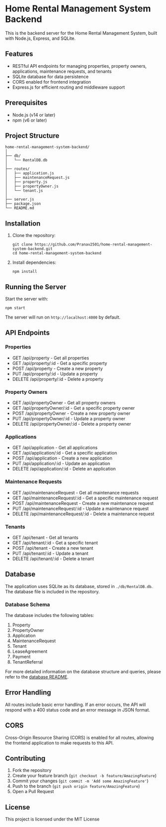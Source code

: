 # Home Rental Management System Backend

This is the backend server for the Home Rental Management System, built with Node.js, Express, and SQLite.

## Features

- RESTful API endpoints for managing properties, property owners, applications, maintenance requests, and tenants
- SQLite database for data persistence
- CORS enabled for frontend integration
- Express.js for efficient routing and middleware support

## Prerequisites

- Node.js (v14 or later)
- npm (v6 or later)

## Project Structure

```
home-rental-management-system-backend/
│
├── db/
│   └── RentalDB.db
│
├── routes/
│   ├── application.js
│   ├── maintenanceRequest.js
│   ├── property.js
│   ├── propertyOwner.js
│   └── tenant.js
│
├── server.js
├── package.json
└── README.md
```

## Installation

1. Clone the repository:
   ```
   git clone https://github.com/Pranav2501/home-rental-management-system-backend.git
   cd home-rental-management-system-backend
   ```

2. Install dependencies:
   ```
   npm install
   ```

## Running the Server

Start the server with:

```
npm start
```

The server will run on `http://localhost:4000` by default.

## API Endpoints

### Properties

- GET /api/property - Get all properties
- GET /api/property/:id - Get a specific property
- POST /api/property - Create a new property
- PUT /api/property/:id - Update a property
- DELETE /api/property/:id - Delete a property

### Property Owners

- GET /api/propertyOwner - Get all property owners
- GET /api/propertyOwner/:id - Get a specific property owner
- POST /api/propertyOwner - Create a new property owner
- PUT /api/propertyOwner/:id - Update a property owner
- DELETE /api/propertyOwner/:id - Delete a property owner

### Applications

- GET /api/application - Get all applications
- GET /api/application/:id - Get a specific application
- POST /api/application - Create a new application
- PUT /api/application/:id - Update an application
- DELETE /api/application/:id - Delete an application

### Maintenance Requests

- GET /api/maintenanceRequest - Get all maintenance requests
- GET /api/maintenanceRequest/:id - Get a specific maintenance request
- POST /api/maintenanceRequest - Create a new maintenance request
- PUT /api/maintenanceRequest/:id - Update a maintenance request
- DELETE /api/maintenanceRequest/:id - Delete a maintenance request

### Tenants

- GET /api/tenant - Get all tenants
- GET /api/tenant/:id - Get a specific tenant
- POST /api/tenant - Create a new tenant
- PUT /api/tenant/:id - Update a tenant
- DELETE /api/tenant/:id - Delete a tenant

## Database

The application uses SQLite as its database, stored in `./db/RentalDB.db`. The database file is included in the repository.

### Database Schema

The database includes the following tables:

1. Property
2. PropertyOwner
3. Application
4. MaintenanceRequest
5. Tenant
6. LeaseAgreement
7. Payment
8. TenantReferral


For more detailed information on the database structure and queries, please refer to the [database README](https://github.com/Pranav2501/databases-RentalDB).

## Error Handling

All routes include basic error handling. If an error occurs, the API will respond with a 400 status code and an error message in JSON format.

## CORS

Cross-Origin Resource Sharing (CORS) is enabled for all routes, allowing the frontend application to make requests to this API.

## Contributing

1. Fork the repository
2. Create your feature branch (`git checkout -b feature/AmazingFeature`)
3. Commit your changes (`git commit -m 'Add some AmazingFeature'`)
4. Push to the branch (`git push origin feature/AmazingFeature`)
5. Open a Pull Request

## License

This project is licensed under the MIT License 

